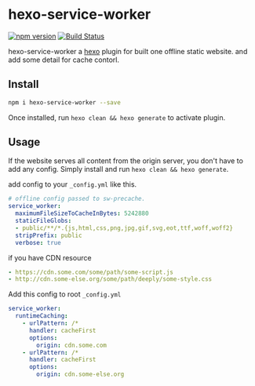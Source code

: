 # hexo-service-worker

[![npm version](https://img.shields.io/npm/v/hexo-service-worker.svg?style=flat-square)](https://www.npmjs.com/package/hexo-servcie-worker)
[![Build Status](https://img.shields.io/travis/zoumiaojiang/hexo-service-worker.svg?style=flat-square)](https://travis-ci.org/zoumiaojiang/hexo-service-worker)

hexo-service-worker a [hexo](https://hexo.io) plugin for built one offline static website. and add some detail for cache contorl.

## Install

```bash
npm i hexo-service-worker --save
```

Once installed, run `hexo clean && hexo generate` to activate plugin.

## Usage

If the website serves all content from the origin server, you don't have to add any config. Simply install and run `hexo clean && hexo generate`.

add config to your `_config.yml` like this.

```yaml
# offline config passed to sw-precache.
service_worker:
  maximumFileSizeToCacheInBytes: 5242880
  staticFileGlobs:
  - public/**/*.{js,html,css,png,jpg,gif,svg,eot,ttf,woff,woff2}
  stripPrefix: public
  verbose: true
```

if you have CDN resource

```yaml
- https://cdn.some.com/some/path/some-script.js
- http://cdn.some-else.org/some/path/deeply/some-style.css
```

Add this config to root `_config.yml`

```yaml
service_worker:
  runtimeCaching:
    - urlPattern: /*
      handler: cacheFirst
      options:
        origin: cdn.some.com
    - urlPattern: /*
      handler: cacheFirst
      options:
        origin: cdn.some-else.org
```
